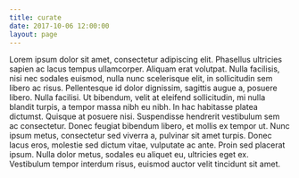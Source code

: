 ```yaml
---
title: curate
date: 2017-10-06 12:00:00
layout: page
---
```


Lorem ipsum dolor sit amet, consectetur adipiscing elit. Phasellus ultricies sapien ac lacus tempus ullamcorper. Aliquam erat volutpat. Nulla facilisis, nisi nec sodales euismod, nulla nunc scelerisque elit, in sollicitudin sem libero ac risus. Pellentesque id dolor dignissim, sagittis augue a, posuere libero. Nulla facilisi. Ut bibendum, velit at eleifend sollicitudin, mi nulla blandit turpis, a tempor massa nibh eu nibh. In hac habitasse platea dictumst. Quisque at posuere nisi. Suspendisse hendrerit vestibulum sem ac consectetur. Donec feugiat bibendum libero, et mollis ex tempor ut. Nunc ipsum metus, consectetur sed viverra a, pulvinar sit amet turpis. Donec lacus eros, molestie sed dictum vitae, vulputate ac ante. Proin sed placerat ipsum. Nulla dolor metus, sodales eu aliquet eu, ultricies eget ex. Vestibulum tempor interdum risus, euismod auctor velit tincidunt sit amet.
